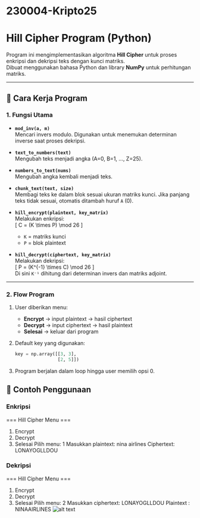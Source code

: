 # 230004-Kripto25
# Hill Cipher Program (Python)

Program ini mengimplementasikan algoritma **Hill Cipher** untuk proses enkripsi dan dekripsi teks dengan kunci matriks.  
Dibuat menggunakan bahasa Python dan library **NumPy** untuk perhitungan matriks.

---

## 📌 Cara Kerja Program

### 1. Fungsi Utama
- **`mod_inv(a, m)`**  
  Mencari invers modulo. Digunakan untuk menemukan determinan inverse saat proses dekripsi.
  
- **`text_to_numbers(text)`**  
  Mengubah teks menjadi angka (A=0, B=1, …, Z=25).

- **`numbers_to_text(nums)`**  
  Mengubah angka kembali menjadi teks.

- **`chunk_text(text, size)`**  
  Membagi teks ke dalam blok sesuai ukuran matriks kunci. Jika panjang teks tidak sesuai, otomatis ditambah huruf `A` (0).

- **`hill_encrypt(plaintext, key_matrix)`**  
  Melakukan enkripsi:  
  \[
  C = (K \times P) \mod 26
  \]  
  - `K` = matriks kunci  
  - `P` = blok plaintext

- **`hill_decrypt(ciphertext, key_matrix)`**  
  Melakukan dekripsi:  
  \[
  P = (K^{-1} \times C) \mod 26
  \]  
  Di sini `K⁻¹` dihitung dari determinan invers dan matriks adjoint.

---

### 2. Flow Program
1. User diberikan menu:
   - **Encrypt** → input plaintext → hasil ciphertext  
   - **Decrypt** → input ciphertext → hasil plaintext  
   - **Selesai** → keluar dari program  

2. Default key yang digunakan:
   ```python
   key = np.array([[3, 3],
                   [2, 5]])

3. Program berjalan dalam loop hingga user memilih opsi 0.
## 📌 Contoh Penggunaan
### Enkripsi
=== Hill Cipher Menu ===
1. Encrypt
2. Decrypt
0. Selesai
Pilih menu: 1
Masukkan plaintext: nina airlines
Ciphertext: LONAYOGLLDOU

### Dekripsi
=== Hill Cipher Menu ===
1. Encrypt
2. Decrypt
0. Selesai
Pilih menu: 2
Masukkan ciphertext: LONAYOGLLDOU
Plaintext : NINAAIRLINES
![alt text](image.png)